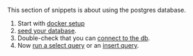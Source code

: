 This section of snippets is about using the postgres database.

1. Start with [docker setup](./docker_setup_pg/README.md) 
1. [seed your database](./seeding_data_pg/README.md).
1. Double-check that you can [connect to the db](./connect_pg_go/main.go).
1. Now [run a select query](./select_query_pg_go/main.go) or an [insert query](./insert_query_pg_go/main.go).